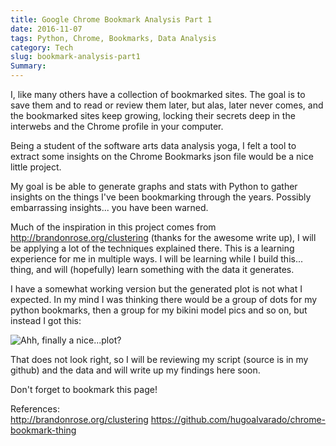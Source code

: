 ```yaml
---
title: Google Chrome Bookmark Analysis Part 1
date: 2016-11-07
tags: Python, Chrome, Bookmarks, Data Analysis
category: Tech
slug: bookmark-analysis-part1
Summary: 
---
```


I, like many others have a collection of bookmarked sites. The goal is to save them and to read or review them later, but alas, later never comes, and the bookmarked sites keep growing, locking their secrets deep in the interwebs and the Chrome profile in your computer.

Being a student of the software arts data analysis yoga, I felt a tool to extract some insights on the Chrome Bookmarks json file would be a nice little project.

My goal is be able to generate graphs and stats with Python to gather insights on the things I've been bookmarking through the years. Possibly embarrassing insights... you have been warned.

Much of the inspiration in this project comes from http://brandonrose.org/clustering (thanks for the awesome write up), I will be applying a lot of the techniques explained there. This is a learning experience for me in multiple ways. I will be learning while I build this... thing, and will (hopefully) learn something with the data it generates.

I have a somewhat working version but the generated plot is not what I expected. In my mind I was thinking there would be a group of dots for my python bookmarks, then a group for my bikini model pics and so on, but instead I got this:


![Ahh, finally a nice...plot?](/images/bookmark-analysis-part1-figure_1.png)

That does not look right, so I will be reviewing my script (source is in my github) and the data and will write up my findings here soon.

Don't forget to bookmark this page!



References:  
http://brandonrose.org/clustering
https://github.com/hugoalvarado/chrome-bookmark-thing


